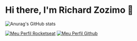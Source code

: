 # Hi there, I'm Richard Zozimo 👋

<!--
- 🔭 I’m currently working as Administrative Assistant on Araujo Drugstore
- 🌱 I’m currently learning Node.js and Java
- 👯 I’m looking to collaborate on 
- 💬 Ask me about Javascript, Node.js
- 😄 Pronouns: "Him" | "His"
- 🎯 Hobbies : Books, Games, Kart, Soccer and Movies
- 📝 See my resume by <a  target="_blank" href="https://www.canva.com/design/DAEke0QV-WY/6SWTuIdyLiZcNEYG2mUhaw/view?utm_content=DAEke0QV-WY&utm_campaign=designshare&utm_medium=link&utm_source=sharebutton">clicking here</a>



## 🛠 &nbsp | Tech Stacks
![JavaScript](https://img.shields.io/badge/-JavaScript-05122A?style=flat&logo=javascript)&nbsp;
![HTML](https://img.shields.io/badge/-HTML-05122A?style=flat&logo=HTML5)&nbsp;
![CSS](https://img.shields.io/badge/-CSS-05122A?style=flat&logo=CSS3&logoColor=1572B6)&nbsp;
![MySQL](https://img.shields.io/badge/-MySQL-05122A?style=flat&logo=sqlite)&nbsp;


**RichardZozimo/RichardZozimo** is a ✨ _special_ ✨ repository because its `README.md` (this file) appears on your GitHub profile.

Here are some ideas to get you started:

- 🔭 I’m currently working as Administrative Assistant on Araujo Drugstore
- 🌱 I’m currently learning Node.js and Java
- 👯 I’m looking to collaborate on 
- 🤔 I’m looking for help with B
- 💬 Ask me about Javascript, Node.js
- 📫 How to reach me: ...
- 😄 Pronouns: ...
- ⚡ Fun fact: ...
-->

![Anurag's GitHub stats](https://github-readme-stats.vercel.app/api?username=RichardZozimo&hide=contribs,prs)

[![Meu Perfil Rocketseat](https://img.shields.io/badge/Meu%20Perfil-Rocketseat-green)](https://app.rocketseat.com.br/me/richard-zozimo-07706)
[![Meu Perfil Github](https://img.shields.io/github/followers/RichardZozimo?label=followers&labelColor=0D0D0D&logo=Github)](https://https://github.com/RichardZozimo)

	
